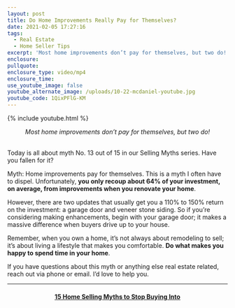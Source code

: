 ```yaml
---
layout: post
title: Do Home Improvements Really Pay for Themselves?
date: 2021-02-05 17:27:16
tags:
  - Real Estate
  - Home Seller Tips
excerpt: 'Most home improvements don’t pay for themselves, but two do!'
enclosure:
pullquote:
enclosure_type: video/mp4
enclosure_time:
use_youtube_image: false
youtube_alternate_image: /uploads/10-22-mcdaniel-youtube.jpg
youtube_code: 1QixPFlG-KM
---
```


{% include youtube.html %}

<center><em>Most home improvements don&rsquo;t pay for themselves, but two do!</em></center>

<br>Today is all about myth No. 13 out of 15 in our Selling Myths series. Have you fallen for it?

Myth: Home improvements pay for themselves. This is a myth I often have to dispel. Unfortunately, **you only recoup about 64% of your investment, on average, from improvements when you renovate your home**.

However, there are two updates that usually get you a 110% to 150% return on the investment: a garage door and veneer stone siding. So if you’re considering making enhancements, begin with your garage door; it makes a massive difference when buyers drive up to your house.

Remember, when you own a home, it’s not always about remodeling to sell; it’s about living a lifestyle that makes you comfortable. **Do what makes you happy to spend time in your home**.

If you have questions about this myth or anything else real estate related, reach out via phone or email. I’d love to help you.

---

<center><h4><u><strong><a target="_blank" href="https://www.youtube.com/playlist?list=PL4Ay_MVLm6QGE37Lr8a94OqNrVBj-zDIw">15 Home Selling Myths to Stop Buying Into</a></strong></u></h4></center>
